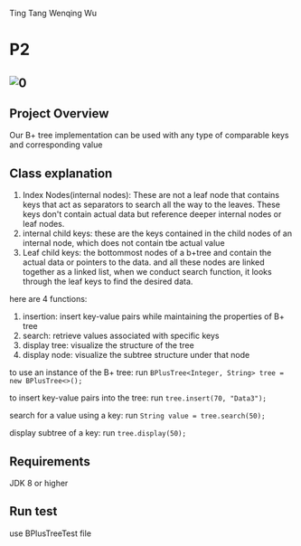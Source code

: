 Ting Tang
Wenqing Wu

# P2
![0](https://github.com/jasplil/CS7280-P1/assets/39994190/5aad9931-452f-4f9b-88da-066f6811dcc9)
----
## Project Overview
Our B+ tree implementation can be used with any type of comparable keys and corresponding value

## Class explanation
1. Index Nodes(internal nodes): These are not a leaf node that contains keys that act as separators to search
all the way to the leaves. These keys don't contain actual data but reference deeper internal nodes
or leaf nodes.
2. internal child keys: these are the keys contained in the child nodes of an internal node, which does not contain tbe actual value
3. Leaf child keys: the bottommost nodes of a b+tree and contain the actual data or pointers to the data. and all these
nodes are linked together as a linked list, when we conduct search function, it looks through the leaf keys to find
the desired data.

here are 4 functions:
1. insertion: insert key-value pairs while maintaining the properties of B+ tree
2. search: retrieve values associated with specific keys
3. display tree: visualize the structure of the tree
4. display node: visualize the subtree structure under that node

to use an instance of the B+ tree:
run `BPlusTree<Integer, String> tree = new BPlusTree<>();`

to insert key-value pairs into the tree:
run `tree.insert(70, "Data3");`

search for a value using a key:
run `String value = tree.search(50);`

display subtree of a key:
run `tree.display(50);`

##  Requirements
JDK 8 or higher

## Run test
use BPlusTreeTest file



